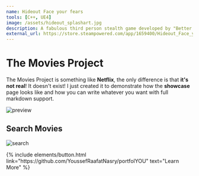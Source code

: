 ```yaml
---
name: Hideout Face your fears
tools: [C++, UE4]
image: /assets/hideout_splashart.jpg
description: A fabulous third person stealth game developed by "Better In Red" at ESAT, Valencia.
external_url: https://store.steampowered.com/app/1659400/Hideout_Face_your_fears/
---
```


# The Movies Project

The Movies Project is something like **Netflix**, the only difference is that **it's not real**! It doesn't exist! I just created it to demonstrate how the **showcase** page looks like and how you can write whatever you want with full markdown support.

![preview](https://www.sketchappsources.com/resources/source-image/we-were-soldiers-landing-page-dbruggisser.jpg)

## Search Movies

![search](https://www.sketchappsources.com/resources/source-image/microsoft-windows-10-virtual-keyboard-diogo-sousa.png)

<p class="text-center">
{% include elements/button.html link="https://github.com/YoussefRaafatNasry/portfolYOU" text="Learn More" %}
</p>
